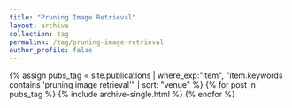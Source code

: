```yaml
---
title: "Pruning Image Retrieval"
layout: archive
collection: tag
permalink: /tag/pruning-image-retrieval
author_profile: false
---
```


{% assign pubs_tag = site.publications | where_exp:"item", "item.keywords contains 'pruning image retrieval'" | sort: "venue" %}
{% for post in pubs_tag %}
  {% include archive-single.html %}
{% endfor %}